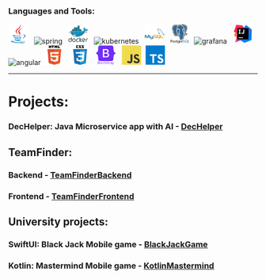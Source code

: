 <h3 align="left">Languages and Tools:</h3>
<p align="left"> 
  <img src="https://raw.githubusercontent.com/devicons/devicon/master/icons/java/java-original.svg" title="Java" alt="java" width="40" height="40"/> &nbsp;
  <img src="https://www.vectorlogo.zone/logos/springio/springio-icon.svg" title="Spring" alt="spring" width="40" height="40"/> &nbsp;
  <img src="https://raw.githubusercontent.com/devicons/devicon/master/icons/docker/docker-original-wordmark.svg" title="Docker" alt="docker" width="40" height="40"/> &nbsp;
  <img src="https://www.vectorlogo.zone/logos/kubernetes/kubernetes-icon.svg" title="Kubernetes" alt="kubernetes" width="40" height="40"/> &nbsp;
  <img src="https://raw.githubusercontent.com/devicons/devicon/master/icons/mysql/mysql-original-wordmark.svg" title="MySQL" alt="mysql" width="40" height="40"/> &nbsp;
  <img src="https://raw.githubusercontent.com/devicons/devicon/master/icons/postgresql/postgresql-original-wordmark.svg" title="PostgreSQL" alt="postgresql" width="40" height="40"/>&nbsp;
  <img src="https://www.vectorlogo.zone/logos/grafana/grafana-icon.svg" title="Grafana" alt="grafana" width="40" height="40"/> &nbsp;
  <img src="https://raw.githubusercontent.com/devicons/devicon/master/icons/intellij/intellij-original.svg" title="Intellij" alt="intellij" width="40" height="40"/>&nbsp;
<!--   -- -->
  <img src="https://angular.io/assets/images/logos/angular/angular.svg" title="Angular" alt="angular" width="40" height="40"/>&nbsp;
  <img src="https://raw.githubusercontent.com/devicons/devicon/master/icons/html5/html5-original-wordmark.svg" title="HTML5" alt="html5" width="40" height="40"/> &nbsp;
  <img src="https://raw.githubusercontent.com/devicons/devicon/master/icons/css3/css3-original-wordmark.svg" title="CSS" alt="css3" width="40" height="40"/> &nbsp;
  <img src="https://raw.githubusercontent.com/devicons/devicon/master/icons/bootstrap/bootstrap-plain-wordmark.svg" title="Bootstrap" alt="bootstrap" width="40" height="40"/> &nbsp;
  <img src="https://raw.githubusercontent.com/devicons/devicon/master/icons/javascript/javascript-original.svg" title="JavaScript" alt="javascript" width="40" height="40"/>&nbsp;
  <img src="https://raw.githubusercontent.com/devicons/devicon/master/icons/typescript/typescript-original.svg" title="TypeScript" alt="typescript" width="40" height="40"/>&nbsp;
</p>

---

# Projects:
### DecHelper: Java Microservice app with AI - [DecHelper](https://github.com/PREZESjohn/DecHelper)
## TeamFinder:
### Backend - [TeamFinderBackend](https://github.com/Isveri/ProjectFinderBackend)
### Frontend - [TeamFinderFrontend](https://github.com/Isveri/ProjectFinderFrontend)

## University projects:
### SwiftUI: Black Jack Mobile game - [BlackJackGame](https://github.com/PREZESjohn/BlackJackGame)  
### Kotlin: Mastermind Mobile game - [KotlinMastermind](https://github.com/PREZESjohn/KotlinMastermind)
